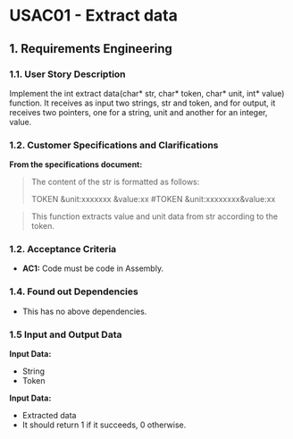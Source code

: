 # USAC01 - Extract data

## 1. Requirements Engineering

### 1.1. User Story Description

Implement the int extract data(char* str, char* token, char*
unit, int* value) function.
It receives as input two strings, str and token, and for output, it receives two
pointers, one for a string, unit and another for an integer, value.
### 1.2. Customer Specifications and Clarifications

**From the specifications document:**

>	The content
of the str is formatted as follows:
> 
> TOKEN &unit:xxxxxxx &value:xx #TOKEN &unit:xxxxxxxx&value:xx

>	This function extracts value and unit data from str according to the token.


### 1.2. Acceptance Criteria

* **AC1:** Code must be code in Assembly.

### 1.4. Found out Dependencies

* This has no above dependencies.

### 1.5 Input and Output Data

**Input Data:**

* String
* Token

**Input Data:**

* Extracted data
* It should return 1 if it succeeds, 0 otherwise.



